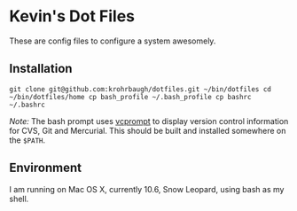 # Kevin's Dot Files
These are config files to configure a system awesomely.

## Installation
`git clone git@github.com:krohrbaugh/dotfiles.git ~/bin/dotfiles
cd ~/bin/dotfiles/home
cp bash_profile ~/.bash_profile
cp bashrc ~/.bashrc`

_Note:_ The bash prompt uses [vcprompt](http://vc.gerg.ca/hg/vcprompt) to display version control information for
CVS, Git and Mercurial. This should be built and installed somewhere on the `$PATH`.

## Environment
I am running on Mac OS X, currently 10.6, Snow Leopard, using bash as my shell.